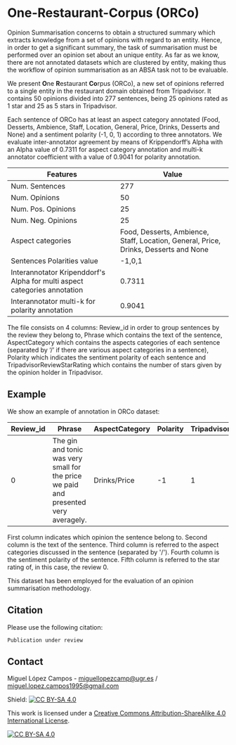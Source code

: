 # **O**ne-**R**estaurant-**Co**rpus (ORCo)
Opinion Summarisation concerns to obtain a structured summary which extracts knowledge from a set of opinions with regard  to  an  entity. Hence, in order to get a significant summary, the task of summarisation must be performed over an opinion set about an unique entity. As far as we know, there are not annotated datasets which are clustered by entity, making thus the workflow of opinion summarisation as an ABSA task not to be evaluable. 

We present **O**ne **R**estaurant **Co**rpus (ORCo), a new set of opinions referred to a single entity in the restaurant domain obtained from Tripadvisor. It contains 50 opinions divided into 277 sentences, being 25 opinions rated as 1  star and 25 as 5 stars in Tripadvisor. 

Each sentence of ORCo has at least an aspect category annotated (Food, Desserts, Ambience, Staff, Location, General, Price, Drinks, Desserts and None) and a sentiment polarity (-1, 0, 1) according to three annotators. We evaluate inter-annotator agreement by means of Krippendorff’s Alpha with an Alpha value of 0.7311 for aspect category annotation and multi-k annotator coefficient with a value of 0.9041 for polarity annotation.

| Features      | Value |
| ----------- | ----------- |
| Num. Sentences      | 277       |
| Num. Opinions   | 50        |
| Num. Pos. Opinions | 25 |
| Num. Neg. Opinions | 25 |
| Aspect categories | Food, Desserts, Ambience, Staff, Location, General, Price, Drinks, Desserts and None|
| Sentences Polarities value | -1,0,1|
| Interannotator Kripenddorf's Alpha for multi aspect categories annotation | 0.7311 |
| Interannotator multi-k for polarity annotation | 0.9041 |

The file consists on 4 columns: Review_id in order to group sentences by the review they belong to, Phrase which contains the text of the sentence, AspectCategory which contains the aspects categories of each sentence (separated by ‘/’ if there are various aspect categories in a sentence), Polarity which indicates the sentiment polarity of each sentence and TripadvisorReviewStarRating which contains the number of stars given by the opinion holder in Tripadvisor.

## Example
We show an example of annotation in ORCo dataset:

| Review_id | Phrase | AspectCategory | Polarity | TripadvisorReviewStarRating |
| ----------- | ----------- | ----------- | ----------- | ----------- |
| 0	| The gin and tonic was very small for the price we paid and presented very averagely. 	| Drinks/Price	| -1	| 1 |

First column indicates which opinion the sentence belong to. Second column is the text of the sentence. Third column is referred to the aspect categories discussed in the sentence (separated by '/'). Fourth column is the sentiment polarity of the sentence. Fifth column is referred to the star rating of, in this case, the review 0.



This dataset has been employed for the evaluation of an opinion summarisation methodology.

## Citation
Please use the following citation:

```
Publication under review
```

## Contact
Miguel López Campos - miguellopezcamp@ugr.es / miguel.lopez.campos1995@gmail.com


Shield: [![CC BY-SA 4.0][cc-by-sa-shield]][cc-by-sa]

This work is licensed under a
[Creative Commons Attribution-ShareAlike 4.0 International License][cc-by-sa].

[![CC BY-SA 4.0][cc-by-sa-image]][cc-by-sa]

[cc-by-sa]: http://creativecommons.org/licenses/by-sa/4.0/
[cc-by-sa-image]: https://licensebuttons.net/l/by-sa/4.0/88x31.png
[cc-by-sa-shield]: https://img.shields.io/badge/License-CC%20BY--SA%204.0-lightgrey.svg

